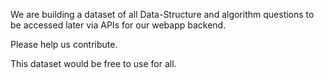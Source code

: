 We are building a dataset of all Data-Structure and algorithm questions to be accessed later via APIs for our webapp backend.

Please help us contribute.

This dataset would be free to use for all.


